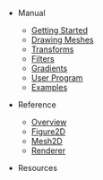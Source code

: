 * Manual
  * [Getting Started](/en/)
  * [Drawing Meshes](/en/drawing)
  * [Transforms](/en/transform)
  * [Filters](/en/filter)
  * [Gradients](/en/gradient)
  * [User Program](/en/user_program)
  * [Examples](/en/examples)

* Reference
  * [Overview](/en/api/)
  * [Figure2D](/en/api/figure2D)
  * [Mesh2D](/en/api/mesh2D)
  * [Renderer](/en/api/renderer)

* Resources